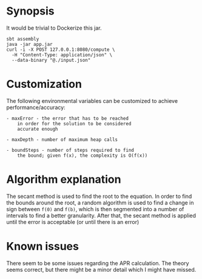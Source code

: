 # Synopsis

It would be trivial to Dockerize this jar.

```
sbt assembly
java -jar app.jar
curl -i -X POST 127.0.0.1:8080/compute \
  -H "Content-Type: application/json" \
  --data-binary "@./input.json"
```

# Customization

The following environmental variables can be
customized to achieve performance/accuracy:

	- maxError - the error that has to be reached
		in order for the solution to be considered
		accurate enough
	
	- maxDepth - number of maximum heap calls
	
	- boundSteps - number of steps required to find
		the bound; given f(x), the complexity is O(f(x))

# Algorithm explanation

The secant method is used to find the root to the equation. In order
to find the bounds around the root, a random algorithm is used to find a
change in sign between `f(0)` and `f(b)`, which is then segmented into
a number of intervals to find a better granularity. After that, the
secant method is applied until the error is acceptable (or until there 
is an error)

# Known issues

There seem to be some issues regarding the APR calculation. The theory
seems correct, but there might be a minor detail which I might have missed.


